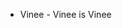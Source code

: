 - Vinee - Vinee is Vinee

<!---
Vineeeeeee/Vineeeeeee is a ✨ special ✨ repository because its `README.md` (this file) appears on your GitHub profile.
You can click the Preview link to take a look at your changes.
--->
